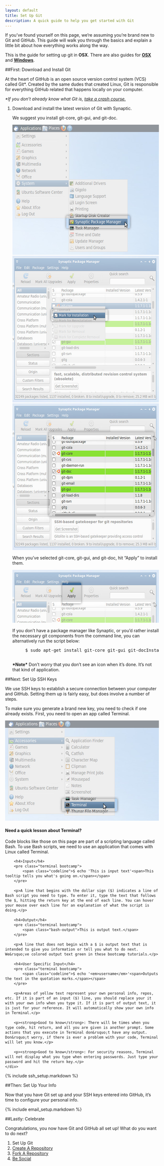 ```yaml
---
layout: default
title: Set Up Git
description: A quick guide to help you get started with Git
---
```


<p class="intro">If you&rsquo;ve found yourself on this page, we&rsquo;re assuming you&rsquo;re brand new to Git and GitHub. This guide will walk you through the basics and explain a little bit about how everything works along the way.</p>

<p class="intro">This is the guide for setting up git in <strong>OSX</strong>. There are also guides for <strong><a href="/mac-set-up-git">OSX</a></strong> and <strong><a href="/win-set-up-git">Windows</a></strong>.</p>

##<span class="step">First:</span> Download and Install Git

At the heart of GitHub is an open source version control system (VCS) called Git&#42;. Created by the same dudes that created Linux, Git is responsible for everything GitHub related that happens locally on your computer.

_&#42;If you don&rsquo;t already know what Git is, <a href="http://progit.org/book/ch1-3.html" target="_blank">take a crash course.</a>_

1. <span class="step-title">Download and install the latest version of Git with Synaptic.</span>

	We suggest you install git-core, git-gui, and git-doc.

	<img src="/images/bootcamp/bootcamp_1_linux_install_1.jpg" width="558" height="426" alt="Open Synaptic" />
	<img src="/images/bootcamp/bootcamp_1_linux_install_2.jpg" width="558" height="480" alt="Mark git-core, git-gui, and git-doc for installation" />
	<img src="/images/bootcamp/bootcamp_1_linux_install_3.jpg" width="558" height="480" alt="git-core, git-gui, and git-doc are selected" />

	When you&rsquo;ve selected git-core, git-gui, and git-doc, hit &ldquo;Apply&rdquo; to install them.

	<img src="/images/bootcamp/bootcamp_1_linux_install_4.jpg" width="558" height="173" alt="Click Apply" />

	If you don&rsquo;t have a package manager like Synaptic, or you&rsquo;d rather install the necessary git components from the command line, you can alternatively run the script below:

	<pre class="terminal bootcamp">
		<span class="codeline">$ sudo apt-get install git-core git-gui git-doc<span>Installs git-core, git-gui, and git-doc on your system</span></span>
	</pre>

	__&#42;Note&#42;__ Don&rsquo;t worry that you don&rsquo;t see an icon when it&rsquo;s done. It&rsquo;s not that kind of application.

##<span class="step">Next:</span> Set Up SSH Keys

We use SSH keys to establish a secure connection between your computer and GitHub. Setting them up is fairly easy, but does involve a number of steps.

To make sure you generate a brand new key, you need to check if one already exists. First, you need to open an app called Terminal.

<img src="/images/bootcamp/bootcamp_1_linux_terminal.jpg" width="558" height="328" alt="Open the terminal" />

<div class="more-info">
	<h4 class="compressed">Need a quick lesson about Terminal?</h4>
	<div class="more-content">
		<p>Code blocks like those on this page are part of a scripting language called Bash. To use Bash scripts, we need to use an application that comes with Linux called Terminal.</p>

		<h4>Input</h4>
		<pre class="terminal bootcamp">
			<span class="codeline">$ echo 'This is input text'<span>This tooltip tells you what's going on.</span></span>
		</pre>

		<p>A line that begins with the dollar sign ($) indicates a line of Bash script you need to type. To enter it, type the text that follows the $, hitting the return key at the end of each line. You can hover your mouse over each line for an explanation of what the script is doing.</p>

		<h4>Output</h4>
		<pre class="terminal bootcamp">
			<span class="bash-output">This is output text.</span>
		</pre>

		<p>A line that does not begin with a $ is output text that is intended to give you information or tell you what to do next. We&rsquo;ve colored output text green in these bootcamp tutorials.</p>

		<h4>User Specific Input</h4>
		<pre class="terminal bootcamp">
			<span class="codeline">$ echo '<em>username</em>'<span>Outputs the text in the quotation marks.</span></span>
		</pre>

		<p>Areas of yellow text represent your own personal info, repos, etc. If it is part of an input ($) line, you should replace your it with your own info when you type it. If it is part of output text, it is just for your reference. It will automatically show your own info in Terminal.</p>

		<p><strong>Good to know</strong>: There will be times when you type code, hit return, and all you are given is another prompt. Some actions that you execute in Terminal don&rsquo;t have any output. Don&rsquo;t worry, if there is ever a problem with your code, Terminal will let you know.</p>

		<p><strong>Good to know</strong>: For security reasons, Terminal will not display what you type when entering passwords. Just type your password and hit the return key.</p>
	</div>
</div>

{% include ssh_setup.markdown %}

##<span class="step">Then: </span> Set Up Your Info

Now that you have Git set up and your SSH keys entered into GitHub, it&rsquo;s time to configure your personal info.

{% include email_setup.markdown %}

##<span class="step">Lastly:</span> Celebrate

Congratulations, you now have Git and GitHub all set up! What do you want to do next?

<ol class="next-steps">
<li>Set Up Git</li>
<li><a href="/create-a-repo/">Create A Repository</a></li>
<li><a href="/fork-a-repo/">Fork A Repository</a></li>
<li><a href="/be-social/">Be Social</a></li>
</ol>